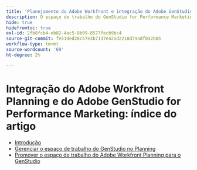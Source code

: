 ```yaml
---
title: 'Planejamento do Adobe Workfront e integração do Adobe GenStudio for Performance Marketing: índice de artigos'
description: O espaço de trabalho do GenStudio for Performance Marketing estará disponível no Adobe Workfront Planning quando sua empresa tiver comprado ambos os produtos. Os artigos nesta lista descrevem a funcionalidade disponível para essa integração.
hide: true
hidefromtoc: true
exl-id: 2fb8fcb4-eb82-4ac5-8b09-8577fecb9bc4
source-git-commit: fe51ded26c57e3b7137e42ad2218d79adf032b85
workflow-type: tm+mt
source-wordcount: '69'
ht-degree: 2%

---
```


<!--
Better metadata when published:
---
title: "Adobe Workfront Planning and Adobe GenStudio for Performance Marketing Integration: Article Index"
description: The GenStudio for Performance Marketing workspace is available in Adobe Workfront Planning when your company has purchased both products. The articles in this list describe the functionality available for this integration. 
feature: Workfront Planning
role: User, Admin
author: Alina
recommendations: noDisplay, noCatalog
---
-->

# Integração do Adobe Workfront Planning e do Adobe GenStudio for Performance Marketing: índice do artigo

* [Introdução](/help/quicksilver/planning/planning-and-genstudio-integration/get-started-with-workfront-planning-and-genstudio-integration.md)
* [Gerenciar o espaço de trabalho do GenStudio no Planning](/help/quicksilver/planning/planning-and-genstudio-integration/manage-gen-studio-workspace-in-planning.md)
* [Promover o espaço de trabalho do Adobe Workfront Planning para o GenStudio](/help/quicksilver/planning/planning-and-genstudio-integration/promote-planning-workspace-to-genstudio.md)
